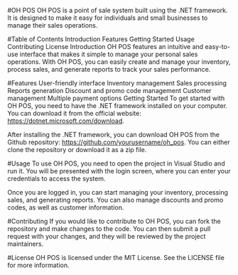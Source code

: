 #OH POS
OH POS is a point of sale system built using the .NET framework. It is designed to make it easy for individuals and small businesses to manage their sales operations.

#Table of Contents
Introduction
Features
Getting Started
Usage
Contributing
License
Introduction
OH POS features an intuitive and easy-to-use interface that makes it simple to manage your personal sales operations. With OH POS, you can easily create and manage your inventory, process sales, and generate reports to track your sales performance.

#Features
User-friendly interface
Inventory management
Sales processing
Reports generation
Discount and promo code management
Customer management
Multiple payment options
Getting Started
To get started with OH POS, you need to have the .NET framework installed on your computer. You can download it from the official website: https://dotnet.microsoft.com/download.

After installing the .NET framework, you can download OH POS from the Github repository: https://github.com/yourusername/oh_pos. You can either clone the repository or download it as a zip file.

#Usage
To use OH POS, you need to open the project in Visual Studio and run it. You will be presented with the login screen, where you can enter your credentials to access the system.

Once you are logged in, you can start managing your inventory, processing sales, and generating reports. You can also manage discounts and promo codes, as well as customer information.

#Contributing
If you would like to contribute to OH POS, you can fork the repository and make changes to the code. You can then submit a pull request with your changes, and they will be reviewed by the project maintainers.

#License
OH POS is licensed under the MIT License. See the LICENSE file for more information.
